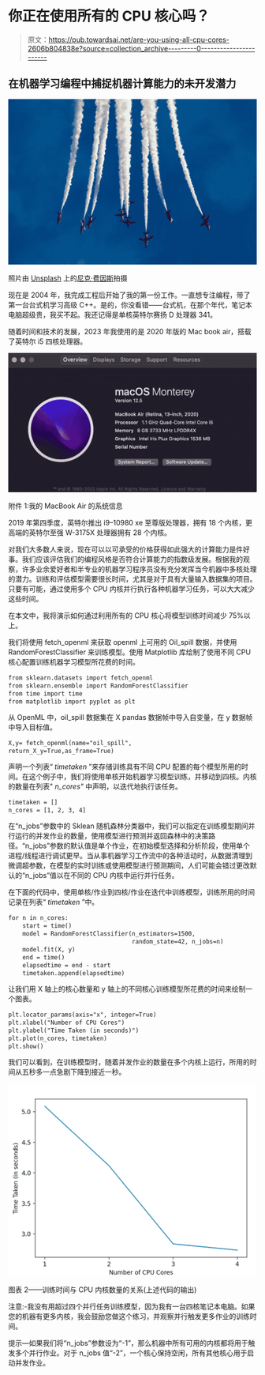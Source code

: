 # 你正在使用所有的 CPU 核心吗？

> 原文：<https://pub.towardsai.net/are-you-using-all-cpu-cores-2606b804838e?source=collection_archive---------0----------------------->

## 在机器学习编程中捕捉机器计算能力的未开发潜力

![](img/f50281a33daa082c06e109537f87fb66.png)

照片由 [Unsplash](https://unsplash.com?utm_source=medium&utm_medium=referral) 上的[尼克·费因斯](https://unsplash.com/@jannerboy62?utm_source=medium&utm_medium=referral)拍摄

现在是 2004 年，我完成工程后开始了我的第一份工作。一直想专注编程，带了第一台台式机学习高级 C++。是的，你没看错——台式机，在那个年代，笔记本电脑超级贵，我买不起。我还记得是单核英特尔赛扬 D 处理器 341。

随着时间和技术的发展，2023 年我使用的是 2020 年版的 Mac book air，搭载了英特尔 i5 四核处理器。

![](img/d2ec21bb5d23d6f75283b3a89a8e3dcc.png)

附件 1:我的 MacBook Air 的系统信息

2019 年第四季度，英特尔推出 i9–10980 xe 至尊版处理器，拥有 18 个内核，更高端的英特尔至强 W-3175X 处理器拥有 28 个内核。

对我们大多数人来说，现在可以以可承受的价格获得如此强大的计算能力是件好事。我们应该评估我们的编程风格是否符合计算能力的指数级发展。根据我的观察，许多业余爱好者和半专业的机器学习程序员没有充分发挥当今机器中多核处理的潜力。训练和评估模型需要很长时间，尤其是对于具有大量输入数据集的项目。只要有可能，通过使用多个 CPU 内核并行执行各种机器学习任务，可以大大减少这些时间。

在本文中，我将演示如何通过利用所有的 CPU 核心将模型训练时间减少 75%以上。

我们将使用 fetch_openml 来获取 openml 上可用的 Oil_spill 数据，并使用 RandomForestClassifier 来训练模型。使用 Matplotlib 库绘制了使用不同 CPU 核心配置训练机器学习模型所花费的时间。

```
from sklearn.datasets import fetch_openml
from sklearn.ensemble import RandomForestClassifier
from time import time
from matplotlib import pyplot as plt
```

从 OpenML 中，oil_spill 数据集在 X pandas 数据帧中导入自变量，在 y 数据帧中导入目标值。

```
X,y= fetch_openml(name="oil_spill",
return_X_y=True,as_frame=True)
```

声明一个列表“ *timetaken* ”来存储训练具有不同 CPU 配置的每个模型所用的时间。在这个例子中，我们将使用单核开始机器学习模型训练，并移动到四核。内核的数量在列表" *n_cores"* 中声明，以迭代地执行该任务。

```
timetaken = []
n_cores = [1, 2, 3, 4]
```

在“n_jobs”参数中的 Sklean 随机森林分类器中，我们可以指定在训练模型期间并行运行的并发作业的数量，使用模型进行预测并返回森林中的决策路径。“n_jobs”参数的默认值是单个作业，在初始模型选择和分析阶段，使用单个进程/线程进行调试更早。当从事机器学习工作流中的各种活动时，从数据清理到微调超参数，在模型的实时训练或使用模型进行预测期间，人们可能会错过更改默认的“n_jobs”值以在不同的 CPU 内核中运行并行任务。

在下面的代码中，使用单核/作业到四核/作业在迭代中训练模型，训练所用的时间记录在列表“ *timetaken* ”中。

```
for n in n_cores:
    start = time()
    model = RandomForestClassifier(n_estimators=1500,
                                   random_state=42, n_jobs=n)
    model.fit(X, y)
    end = time()
    elapsedtime = end - start
    timetaken.append(elapsedtime)
```

让我们用 X 轴上的核心数量和 y 轴上的不同核心训练模型所花费的时间来绘制一个图表。

```
plt.locator_params(axis="x", integer=True)
plt.xlabel("Number of CPU Cores")
plt.ylabel("Time Taken (in seconds)")
plt.plot(n_cores, timetaken)
plt.show()
```

我们可以看到，在训练模型时，随着并发作业的数量在多个内核上运行，所用的时间从五秒多一点急剧下降到接近一秒。

![](img/6d3fb600143b028678dd5a048e82664f.png)

图表 2——训练时间与 CPU 内核数量的关系(上述代码的输出)

注意:-我没有用超过四个并行任务训练模型，因为我有一台四核笔记本电脑。如果您的机器有更多内核，我会鼓励您做这个练习，并观察并行触发更多作业的训练时间。

提示—如果我们将“n_jobs”参数设为“-1”，那么机器中所有可用的内核都将用于触发多个并行作业。对于 n_jobs 值“-2”，一个核心保持空闲，所有其他核心用于启动并发作业。